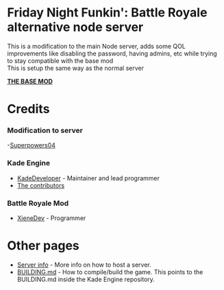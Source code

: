# Friday Night Funkin': Battle Royale alternative node server

This is a modification to the main Node server, adds some QOL improvements like disabling the password, having admins, etc while trying to stay compatible with the base mod
<br>This is setup the same way as the normal server

[**THE BASE MOD**](https://github.com/XieneDev/FunkinBattleRoyale)


# Credits
### Modification to server

-[Superpowers04](https://github.com/superpowers04)

### Kade Engine

- [KadeDeveloper](https://twitter.com/KadeDeveloper) - Maintainer and lead programmer
- [The contributors](https://github.com/KadeDev/Kade-Engine/graphs/contributors)

### Battle Royale Mod

- [XieneDev](https://www.youtube.com/c/XieneDev) - Programmer


# Other pages

- [Server info](server/README.md) - More info on how to host a server.
- [BUILDING.md](https://github.com/KadeDev/Kade-Engine/blob/master/BUILDING.md) - How to compile/build the game. This points to the BUILDING.md inside the Kade Engine repository.
